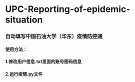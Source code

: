 # UPC-Reporting-of-epidemic-situation
### 自动填写中国石油大学（华东）疫情防控通
#### 使用方法：
#### 1.修改用户信息.txt里面的账号密码信息
#### 2.运行疫情.py文件
